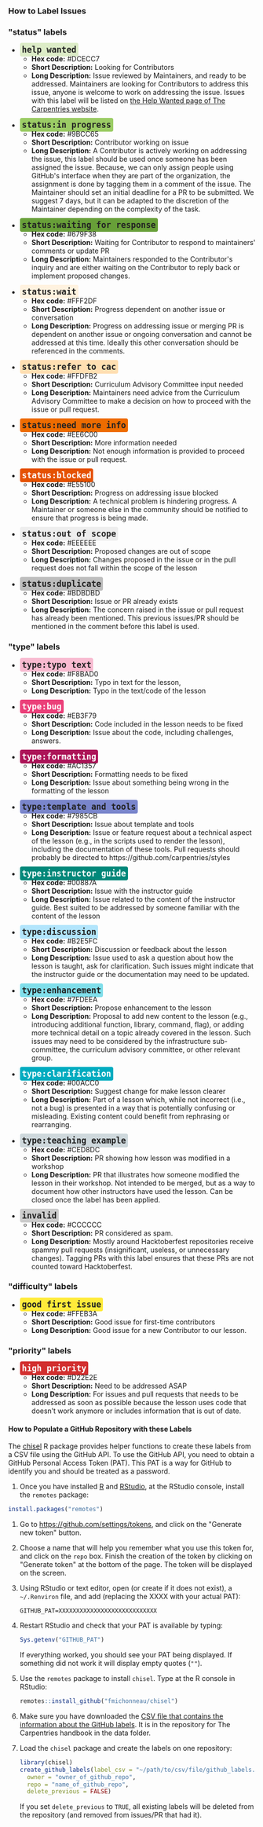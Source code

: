 ### How to Label Issues

<!-- DO NOT EDIT THIS SECTION BY HAND: this section should be generated    -->
<!-- the chisel  R package https://github.com/fmichonneau/chisel           -->
<!-- and running:                                                          -->
<!--   chisel::document_github_labels("data/github_labels.csv")         -->
<!-- the canonical definition of the GitHub labels is stored in the CSV    -->
<!-- where `data/github_labels.csv` is the the canonical definition of     -->
<!-- the GitHub labels is stored in the CSV  file hosted at:               -->
<!-- https://github.com/carpentries/docs.carpentries.org/blob/master/data/github_labels.csv -->

<h3>"status" labels</h3>
<ul>
<li><span style="font-family: monospace; font-weight: bold; font-size: 1.2em; color: #222222; background-color: #DCECC7; border-radius: 4px; padding: 4px;">help wanted</span>
  <ul>
    <li><b>Hex code:</b> #DCECC7</li>
    <li><b>Short Description:</b> Looking for Contributors </li>
    <li><b>Long Description:</b> Issue reviewed by Maintainers, and ready to be addressed. Maintainers are looking for Contributors to address this issue, anyone is welcome to work on addressing the issue.  Issues with this label will be listed on <a href="https://carpentries.org/help-wanted-issues/#for-maintainers">the Help Wanted page of The Carpentries website</a>. </li>
 </ul>
</li>
</ul>
<ul>
<li><span style="font-family: monospace; font-weight: bold; font-size: 1.2em; color: #222222; background-color: #9BCC65; border-radius: 4px; padding: 4px;">status:in progress</span>
  <ul>
    <li><b>Hex code:</b> #9BCC65</li>
    <li><b>Short Description:</b> Contributor working on issue </li>
    <li><b>Long Description:</b> A Contributor is actively working on addressing the issue, this label should be used once someone has been assigned the issue. Because, we can only assign people using GitHub's interface when they are part of the organization, the assignment is done by tagging them in a comment of the issue. The Maintainer should set an initial deadline for a PR to be submitted. We suggest 7 days, but it can be adapted to the discretion of the Maintainer depending on the complexity of the task. </li>
 </ul>
</li>
</ul>
<ul>
<li><span style="font-family: monospace; font-weight: bold; font-size: 1.2em; color: #222222; background-color: #679F38; border-radius: 4px; padding: 4px;">status:waiting for response</span>
  <ul>
    <li><b>Hex code:</b> #679F38</li>
    <li><b>Short Description:</b> Waiting for Contributor to respond to maintainers' comments or update PR </li>
    <li><b>Long Description:</b> Maintainers responded to the Contributor's inquiry and are either waiting on the Contributor to reply back or implement proposed changes. </li>
 </ul>
</li>
</ul>
<ul>
<li><span style="font-family: monospace; font-weight: bold; font-size: 1.2em; color: #222222; background-color: #FFF2DF; border-radius: 4px; padding: 4px;">status:wait</span>
  <ul>
    <li><b>Hex code:</b> #FFF2DF</li>
    <li><b>Short Description:</b> Progress dependent on another issue or conversation </li>
    <li><b>Long Description:</b> Progress on addressing issue or merging PR is dependent on another issue or ongoing conversation and cannot be addressed at this time. Ideally this other conversation should be referenced in the comments. </li>
 </ul>
</li>
</ul>
<ul>
<li><span style="font-family: monospace; font-weight: bold; font-size: 1.2em; color: #222222; background-color: #FFDFB2; border-radius: 4px; padding: 4px;">status:refer to cac</span>
  <ul>
    <li><b>Hex code:</b> #FFDFB2</li>
    <li><b>Short Description:</b> Curriculum Advisory Committee input needed </li>
    <li><b>Long Description:</b> Maintainers need advice from the Curriculum Advisory Committee to make a decision on how to proceed with the issue or pull request. </li>
 </ul>
</li>
</ul>
<ul>
<li><span style="font-family: monospace; font-weight: bold; font-size: 1.2em; color: #222222; background-color: #EE6C00; border-radius: 4px; padding: 4px;">status:need more info</span>
  <ul>
    <li><b>Hex code:</b> #EE6C00</li>
    <li><b>Short Description:</b> More information needed </li>
    <li><b>Long Description:</b> Not enough information is provided to proceed with the issue or pull request. </li>
 </ul>
</li>
</ul>
<ul>
<li><span style="font-family: monospace; font-weight: bold; font-size: 1.2em; color: #ffffff; background-color: #E55100; border-radius: 4px; padding: 4px;">status:blocked</span>
  <ul>
    <li><b>Hex code:</b> #E55100</li>
    <li><b>Short Description:</b> Progress on addressing issue blocked </li>
    <li><b>Long Description:</b> A technical problem is hindering progress. A Maintainer or someone else in the community should be notified to ensure that progress is being made. </li>
 </ul>
</li>
</ul>
<ul>
<li><span style="font-family: monospace; font-weight: bold; font-size: 1.2em; color: #222222; background-color: #EEEEEE; border-radius: 4px; padding: 4px;">status:out of scope</span>
  <ul>
    <li><b>Hex code:</b> #EEEEEE</li>
    <li><b>Short Description:</b> Proposed changes are out of scope </li>
    <li><b>Long Description:</b> Changes proposed in the issue or in the pull request does not fall within the scope of the lesson </li>
 </ul>
</li>
</ul>
<ul>
<li><span style="font-family: monospace; font-weight: bold; font-size: 1.2em; color: #222222; background-color: #BDBDBD; border-radius: 4px; padding: 4px;">status:duplicate</span>
  <ul>
    <li><b>Hex code:</b> #BDBDBD</li>
    <li><b>Short Description:</b> Issue or PR already exists </li>
    <li><b>Long Description:</b> The concern raised in the issue or pull request has already been mentioned. This previous issues/PR should be mentioned in the comment before this label is used. </li>
 </ul>
</li>
</ul><h3>"type" labels</h3>
<ul>
<li><span style="font-family: monospace; font-weight: bold; font-size: 1.2em; color: #222222; background-color: #F8BAD0; border-radius: 4px; padding: 4px;">type:typo text</span>
  <ul>
    <li><b>Hex code:</b> #F8BAD0</li>
    <li><b>Short Description:</b> Typo in text for the lesson, </li>
    <li><b>Long Description:</b> Typo in the text/code of the lesson </li>
 </ul>
</li>
</ul>
<ul>
<li><span style="font-family: monospace; font-weight: bold; font-size: 1.2em; color: #ffffff; background-color: #EB3F79; border-radius: 4px; padding: 4px;">type:bug</span>
  <ul>
    <li><b>Hex code:</b> #EB3F79</li>
    <li><b>Short Description:</b> Code included in the lesson needs to be fixed </li>
    <li><b>Long Description:</b> Issue about the code, including challenges, answers. </li>
 </ul>
</li>
</ul>
<ul>
<li><span style="font-family: monospace; font-weight: bold; font-size: 1.2em; color: #ffffff; background-color: #AC1357; border-radius: 4px; padding: 4px;">type:formatting</span>
  <ul>
    <li><b>Hex code:</b> #AC1357</li>
    <li><b>Short Description:</b> Formatting needs to be fixed </li>
    <li><b>Long Description:</b> Issue about something being wrong in the formatting of the lesson </li>
 </ul>
</li>
</ul>
<ul>
<li><span style="font-family: monospace; font-weight: bold; font-size: 1.2em; color: #222222; background-color: #7985CB; border-radius: 4px; padding: 4px;">type:template and tools</span>
  <ul>
    <li><b>Hex code:</b> #7985CB</li>
    <li><b>Short Description:</b> Issue about template and tools </li>
    <li><b>Long Description:</b> Issue or feature request about a technical aspect of the lesson (e.g., in the scripts used to render the lesson), including the documentation of these tools. Pull requests should probably be directed to https://github.com/carpentries/styles </li>
 </ul>
</li>
</ul>
<ul>
<li><span style="font-family: monospace; font-weight: bold; font-size: 1.2em; color: #ffffff; background-color: #00887A; border-radius: 4px; padding: 4px;">type:instructor guide</span>
  <ul>
    <li><b>Hex code:</b> #00887A</li>
    <li><b>Short Description:</b> Issue with the instructor guide </li>
    <li><b>Long Description:</b> Issue related to the content of the instructor guide. Best suited to be addressed by someone familiar with the content of the lesson </li>
 </ul>
</li>
</ul>
<ul>
<li><span style="font-family: monospace; font-weight: bold; font-size: 1.2em; color: #222222; background-color: #B2E5FC; border-radius: 4px; padding: 4px;">type:discussion</span>
  <ul>
    <li><b>Hex code:</b> #B2E5FC</li>
    <li><b>Short Description:</b> Discussion or feedback about the lesson </li>
    <li><b>Long Description:</b> Issue used to ask a question about how the lesson is taught, ask for clarification. Such issues might indicate that the instructor guide or the documentation may need to be updated. </li>
 </ul>
</li>
</ul>
<ul>
<li><span style="font-family: monospace; font-weight: bold; font-size: 1.2em; color: #222222; background-color: #7FDEEA; border-radius: 4px; padding: 4px;">type:enhancement</span>
  <ul>
    <li><b>Hex code:</b> #7FDEEA</li>
    <li><b>Short Description:</b> Propose enhancement to the lesson </li>
    <li><b>Long Description:</b> Proposal to add new content to the lesson (e.g., introducing additional function, library, command, flag), or adding more technical detail on a topic already covered in the lesson. Such issues may need to be considered by the infrastructure sub-committee, the curriculum advisory committee, or other relevant group. </li>
 </ul>
</li>
</ul>
<ul>
<li><span style="font-family: monospace; font-weight: bold; font-size: 1.2em; color: #ffffff; background-color: #00ACC0; border-radius: 4px; padding: 4px;">type:clarification</span>
  <ul>
    <li><b>Hex code:</b> #00ACC0</li>
    <li><b>Short Description:</b> Suggest change for make lesson clearer </li>
    <li><b>Long Description:</b> Part of a lesson which, while not incorrect (i.e., not a bug) is presented in a way that is potentially confusing or misleading. Existing content could benefit from rephrasing or rearranging. </li>
 </ul>
</li>
</ul>
<ul>
<li><span style="font-family: monospace; font-weight: bold; font-size: 1.2em; color: #222222; background-color: #CED8DC; border-radius: 4px; padding: 4px;">type:teaching example</span>
  <ul>
    <li><b>Hex code:</b> #CED8DC</li>
    <li><b>Short Description:</b> PR showing how lesson was modified in a workshop </li>
    <li><b>Long Description:</b> PR that illustrates how someone modified the lesson in their workshop. Not intended to be merged, but as a way to document how other instructors have used the lesson. Can be closed once the label has been applied. </li>
 </ul>
</li>
</ul>
<ul>
<li><span style="font-family: monospace; font-weight: bold; font-size: 1.2em; color: #222222; background-color: #CCCCCC; border-radius: 4px; padding: 4px;">invalid</span>
  <ul>
    <li><b>Hex code:</b> #CCCCCC</li>
    <li><b>Short Description:</b> PR considered as spam. </li>
    <li><b>Long Description:</b> Mostly around Hacktoberfest repositories receive spammy pull requests (insignificant, useless, or unnecessary changes). Tagging PRs with this label ensures that these PRs are not counted toward Hacktoberfest. </li>
 </ul>
</li>
</ul><h3>"difficulty" labels</h3>
<ul>
<li><span style="font-family: monospace; font-weight: bold; font-size: 1.2em; color: #222222; background-color: #FFEB3A; border-radius: 4px; padding: 4px;">good first issue</span>
  <ul>
    <li><b>Hex code:</b> #FFEB3A</li>
    <li><b>Short Description:</b> Good issue for first-time contributors </li>
    <li><b>Long Description:</b> Good issue for a new Contributor to our lesson. </li>
 </ul>
</li>
</ul><h3>"priority" labels</h3>
<ul>
<li><span style="font-family: monospace; font-weight: bold; font-size: 1.2em; color: #ffffff; background-color: #D22E2E; border-radius: 4px; padding: 4px;">high priority</span>
  <ul>
    <li><b>Hex code:</b> #D22E2E</li>
    <li><b>Short Description:</b> Need to be addressed ASAP </li>
    <li><b>Long Description:</b> For issues and pull requests that needs to be addressed as soon as possible because the lesson uses code that doesn’t work anymore or includes information that is out of date. </li>
 </ul>
</li>
</ul>

#### How to Populate a GitHub Repository with these Labels

The [chisel](https://github.com/fmichonneau/chisel) R package provides helper functions to create these labels from a CSV file using the GitHub API.
To use the GitHub API, you need to obtain a GitHub Personal Access Token (PAT). This PAT is a way for GitHub to identify you and should be treated as a password.

1. Once you have installed [R](https://cran.r-project.org/) and [RStudio](https://www.rstudio.com/products/rstudio/download/#download), at the RStudio console, install the `remotes` package:

```r
install.packages("remotes")
```

1. Go to <https://github.com/settings/tokens>, and click on the "Generate new
   token" button.

1. Choose a name that will help you remember what you use this token for, and
   click on the `repo` box. Finish the creation of the token by clicking on
   "Generate token" at the bottom of the page. The token will be displayed on
   the screen.

1. Using RStudio or text editor, open (or create if it does not exist), a
   `~/.Renviron` file, and add (replacing the XXXX with your actual PAT):

   ```
   GITHUB_PAT=XXXXXXXXXXXXXXXXXXXXXXXXXXXX
   ```

1. Restart RStudio and check that your PAT is available by typing:

    ```r
    Sys.getenv("GITHUB_PAT")
    ```

   If everything worked, you should see your PAT being displayed. If something
   did not work it will display empty quotes (`""`).

1. Use the `remotes` package to install `chisel`. Type at the R console in
   RStudio:

    ```r
    remotes::install_github("fmichonneau/chisel")
    ```
1. Make sure you have downloaded the [CSV file that contains the information
   about the GitHub labels](https://raw.githubusercontent.com/carpentries/handbook/master/data/github_labels.csv). It is in the repository for The Carpentries handbook
   in the data folder.

1. Load the `chisel` package and create the labels on one repository:

   ```r
   library(chisel)
   create_github_labels(label_csv = "~/path/to/csv/file/github_labels.csv",
     owner = "owner_of_github_repo",
     repo = "name_of_github_repo",
     delete_previous = FALSE)
   ```

   If you set `delete_previous` to `TRUE`, all existing labels will be deleted
   from the repository (and removed from issues/PR that had it).
